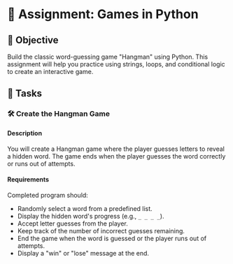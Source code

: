 # 📘 Assignment: Games in Python

## 🎯 Objective

Build the classic word-guessing game "Hangman" using Python. This assignment will help you practice using strings, loops, and conditional logic to create an interactive game.

## 📝 Tasks

### 🛠️ Create the Hangman Game

#### Description
You will create a Hangman game where the player guesses letters to reveal a hidden word. The game ends when the player guesses the word correctly or runs out of attempts.

#### Requirements
Completed program should:

- Randomly select a word from a predefined list.
- Display the hidden word's progress (e.g., `_ _ _ _`).
- Accept letter guesses from the player.
- Keep track of the number of incorrect guesses remaining.
- End the game when the word is guessed or the player runs out of attempts.
- Display a "win" or "lose" message at the end.
